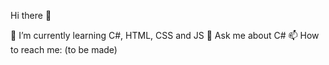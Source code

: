 Hi there 👋


🌱 I’m currently learning C#, HTML, CSS and JS
💬 Ask me about C#
📫 How to reach me: (to be made)
